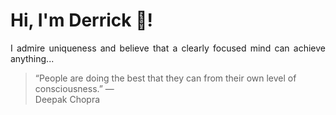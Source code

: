 # Hi, I'm Derrick 👋!
<p align="justify">I admire uniqueness and believe that a clearly focused mind can achieve anything...</p> 
<!-- #quote-start -->
<blockquote>&ldquo;People are doing the best that they can from their own level of consciousness.&rdquo; &mdash; <footer>Deepak Chopra</footer></blockquote>
<!-- #quote-end -->
